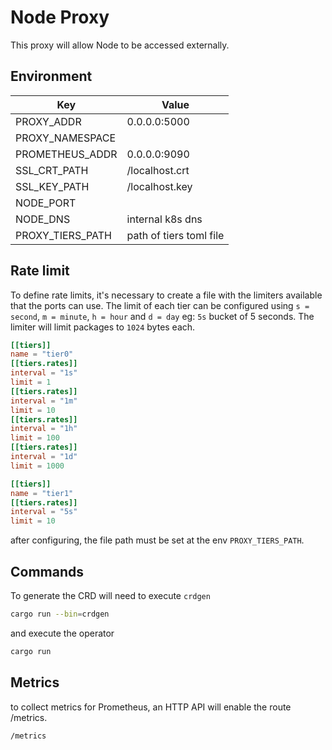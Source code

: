 # Node Proxy

This proxy will allow Node to be accessed externally.

## Environment

| Key              | Value                   |
| ---------------- | ----------------------- |
| PROXY_ADDR       | 0.0.0.0:5000            |
| PROXY_NAMESPACE  |                         |
| PROMETHEUS_ADDR  | 0.0.0.0:9090            |
| SSL_CRT_PATH     | /localhost.crt          |
| SSL_KEY_PATH     | /localhost.key          |
| NODE_PORT        |                         |
| NODE_DNS         | internal k8s dns        |
| PROXY_TIERS_PATH | path of tiers toml file |

## Rate limit
To define rate limits, it's necessary to create a file with the limiters available that the ports can use. The limit of each tier can be configured using `s = second`, `m = minute`, `h = hour` and `d = day` eg: `5s` bucket of 5 seconds. The limiter will limit packages to `1024` bytes each.

```toml
[[tiers]]
name = "tier0"
[[tiers.rates]]
interval = "1s"
limit = 1
[[tiers.rates]]
interval = "1m"
limit = 10
[[tiers.rates]]
interval = "1h"
limit = 100
[[tiers.rates]]
interval = "1d"
limit = 1000

[[tiers]]
name = "tier1"
[[tiers.rates]]
interval = "5s"
limit = 10
```

after configuring, the file path must be set at the env `PROXY_TIERS_PATH`.


## Commands

To generate the CRD will need to execute `crdgen`

```bash
cargo run --bin=crdgen
```

and execute the operator

```bash
cargo run
```

## Metrics

to collect metrics for Prometheus, an HTTP API will enable the route /metrics.

```
/metrics
```
